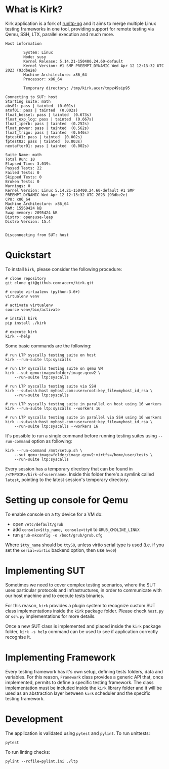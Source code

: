What is Kirk?
=============

Kirk application is a fork of [runltp-ng](https://github.com/linux-test-project/runltp-ng)
and it aims to merge multiple Linux testing frameworks in one tool, providing
support for remote testing via Qemu, SSH, LTX, parallel execution and much more.

    Host information

            System: Linux
            Node: susy
            Kernel Release: 5.14.21-150400.24.60-default
            Kernel Version: #1 SMP PREEMPT_DYNAMIC Wed Apr 12 12:13:32 UTC 2023 (93dbe2e)
            Machine Architecture: x86_64
            Processor: x86_64

            Temporary directory: /tmp/kirk.acer/tmpz49sip95

    Connecting to SUT: host
    Starting suite: math
    abs01: pass | tainted  (0.001s)
    atof01: pass | tainted  (0.002s)
    float_bessel: pass | tainted  (0.673s)
    float_exp_log: pass | tainted  (0.667s)
    float_iperb: pass | tainted  (0.252s)
    float_power: pass | tainted  (0.562s)
    float_trigo: pass | tainted  (0.646s)
    fptest01: pass | tainted  (0.002s)
    fptest02: pass | tainted  (0.003s)
    nextafter01: pass | tainted  (0.002s)

    Suite Name: math                                
    Total Run: 10
    Elapsed Time: 3.039s
    Passed Tests: 22
    Failed Tests: 0
    Skipped Tests: 0
    Broken Tests: 0
    Warnings: 0
    Kernel Version: Linux 5.14.21-150400.24.60-default #1 SMP PREEMPT_DYNAMIC Wed Apr 12 12:13:32 UTC 2023 (93dbe2e)
    CPU: x86_64
    Machine Architecture: x86_64
    RAM: 15569424 kB
    Swap memory: 2095424 kB
    Distro: opensuse-leap
    Distro Version: 15.4


    Disconnecting from SUT: host


Quickstart
==========

To install `kirk`, please consider the following procedure:

    # clone repository
    git clone git@github.com:acerv/kirk.git

    # create virtualenv (python-3.6+)
    virtualenv venv

    # activate virtualenv
    source venv/bin/activate

    # install kirk
    pip install ./kirk

    # execute kirk
    kirk --help

Some basic commands are the following:

    # run LTP syscalls testing suite on host
    kirk --run-suite ltp:syscalls

    # run LTP syscalls testing suite on qemu VM
    kirk --sut qemu:image=folder/image.qcow2 \
        --run-suite ltp:syscalls

    # run LTP syscalls testing suite via SSH
    kirk --sut=ssh:host myhost.com:user=root:key_file=myhost_id_rsa \
        --run-suite ltp:syscalls

    # run LTP syscalls testing suite in parallel on host using 16 workers
    kirk --run-suite ltp:syscalls --workers 16

    # run LTP syscalls testing suite in parallel via SSH using 16 workers
    kirk --sut=ssh:host myhost.com:user=root:key_file=myhost_id_rsa \
        --run-suite ltp:syscalls --workers 16

It's possible to run a single command before running testing suites using
`--run-command` option as following:

    kirk --run-command /mnt/setup.sh \
        --sut qemu:image=folder/image.qcow2:virtfs=/home/user/tests \
        --run-suite ltp:syscalls

Every session has a temporary directory that can be found in
`/<TMPDIR>/kirk-of<username>`. Inside this folder there's a symlink
called `latest`, pointing to the latest session's temporary directory.

Setting up console for Qemu
===========================

To enable console on a tty device for a VM do:

* open `/etc/default/grub`
* add `console=$tty_name, console=tty0` to `GRUB_CMDLINE_LINUX`
* run `grub-mkconfig -o /boot/grub/grub.cfg`

Where `$tty_name` should be `ttyS0`, unless virtio serial type is used (i.e.
if you set the `serial=virtio` backend option, then use `hvc0`)

Implementing SUT
================

Sometimes we need to cover complex testing scenarios, where the SUT uses
particular protocols and infrastructures, in order to communicate with our
host machine and to execute tests binaries.

For this reason, `kirk` provides a plugin system to recognize custom SUT
class implementations inside the `kirk` package folder. Please check `host.py`
or `ssh.py` implementations for more details.

Once a new SUT class is implemented and placed inside the `kirk` package folder,
`kirk -s help` command can be used to see if application correctly
recognise it.

Implementing Framework
======================

Every testing framework has it's own setup, defining tests folders, data and
variables. For this reason, `Framework` class provides a generic API that, once
implemented, permits to define a specific testing framework. The class 
implementation must be included inside the `kirk` library folder and it will be
used as an abstraction layer between `kirk` scheduler and the specific testing
framework.

Development
===========

The application is validated using `pytest` and `pylint`.
To run unittests:

    pytest

To run linting checks:

    pylint --rcfile=pylint.ini ./ltp
